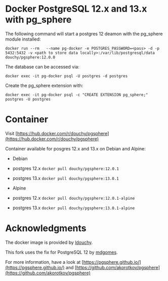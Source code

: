 # Docker PostgreSQL 12.x and 13.x with pg_sphere

The following command will start a postgres 12 deamon with the pg_sphere module installed:

`docker run --rm   --name pg-docker -e POSTGRES_PASSWORD=<pass> -d -p 5432:5432 -v <path to store data locally>:/var/lib/postgresql/data  douchy/pgsphere:12.0.0`

The database can be accessed via:

`docker exec -it pg-docker psql -U postgres -d postgres`

Create the pg_sphere extension with:

`docker exec -it pg-docker psql -c "CREATE EXTENSION pg_sphere;" postgres -U postgres`

# Container

Visit [https://hub.docker.com/r/douchy/pgsphere](https://hub.docker.com/r/douchy/pgsphere)

Container available for posgres 12.x and 13.x on Debian and Alpine:
- Debian
 - postgres 12.x `docker pull douchy/pgsphere:12.0.1`
 - postgres 13.x `docker pull douchy/pgsphere:13.0.1`

- Alpine
 - postgres 12.x `docker pull douchy/pgsphere:12.0.1-alpine`
 - postgres 13.x `docker pull douchy/pgsphere:13.0.1-alpine`

# Acknowledgments

The docker image is provided by [ldouchy](https://hub.docker.com/r/douchy/pgsphere).

This fork uses the fix for PostgreSQL 12 by [mdgomes](https://github.com/mdgomes/pgsphere).

For more information, have a look at [https://pgsphere.github.io/](https://pgsphere.github.io/) and [https://github.com/akorotkov/pgsphere](https://github.com/akorotkov/pgsphere)

